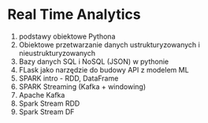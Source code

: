 # Real Time Analytics

1. podstawy obiektowe Pythona
2. Obiektowe przetwarzanie danych ustrukturyzowanych i nieustrukturyzowanych
3. Bazy danych SQL  i NoSQL (JSON) w pythonie 
4. FLask jako narzędzie do budowy API z modelem ML
5. SPARK intro - RDD, DataFrame
6. SPARK Streaming (Kafka + windowing) 
7. Apache Kafka 
8. Spark Stream RDD 
9. Spark Stream DF

